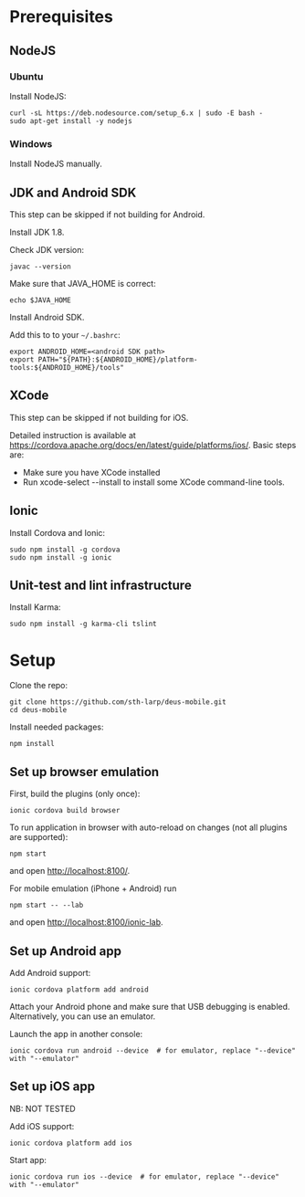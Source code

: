 # Prerequisites

## NodeJS

### Ubuntu

Install NodeJS:

    curl -sL https://deb.nodesource.com/setup_6.x | sudo -E bash -
    sudo apt-get install -y nodejs

### Windows

Install NodeJS manually.

## JDK and Android SDK

This step can be skipped if not building for Android.

Install JDK 1.8.

Check JDK version:

    javac --version

Make sure that JAVA_HOME is correct:

    echo $JAVA_HOME

Install Android SDK.

Add this to to your `~/.bashrc`:

    export ANDROID_HOME=<android SDK path>
    export PATH="${PATH}:${ANDROID_HOME}/platform-tools:${ANDROID_HOME}/tools"

## XCode

This step can be skipped if not building for iOS.

Detailed instruction is available at https://cordova.apache.org/docs/en/latest/guide/platforms/ios/.
Basic steps are:
 * Make sure you have XCode installed
 * Run xcode-select --install to install some XCode command-line tools.

## Ionic

Install Cordova and Ionic:

    sudo npm install -g cordova
    sudo npm install -g ionic

## Unit-test and lint infrastructure

Install Karma:

    sudo npm install -g karma-cli tslint

# Setup

Clone the repo:

    git clone https://github.com/sth-larp/deus-mobile.git
    cd deus-mobile

Install needed packages:

    npm install

## Set up browser emulation

First, build the plugins (only once):

    ionic cordova build browser

To run application in browser with auto-reload on changes (not all plugins are supported):

    npm start

and open [http://localhost:8100/](http://localhost:8100/).

For mobile emulation (iPhone + Android) run

    npm start -- --lab

and open [http://localhost:8100/ionic-lab](http://localhost:8100/ionic-lab).

## Set up Android app

Add Android support:

    ionic cordova platform add android

Attach your Android phone and make sure that USB debugging is enabled. Alternatively, you can use an emulator.

Launch the app in another console:

    ionic cordova run android --device  # for emulator, replace "--device" with "--emulator"

## Set up iOS app

NB: NOT TESTED

Add iOS support:

    ionic cordova platform add ios

Start app:

    ionic cordova run ios --device  # for emulator, replace "--device" with "--emulator"

